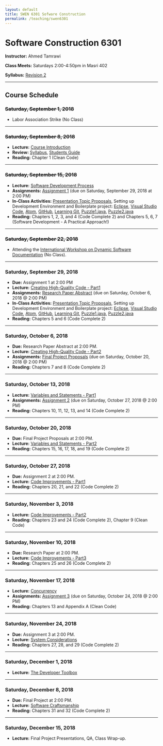 ```yaml
---
layout: default
title: SWEN 6301 Sofware Construction
permalink: /teaching/swen6301
---
```


# Software Construction 6301

**Instructor:** Ahmed Tamrawi

**Class Meets:** Saturdays 2:00-4:50pm in Masri 402

**Syllabus:** [Revision 2](/teaching/swen6301-fall18/SWEN6301-syllabus-fall2018.pdf)

---

## Course Schedule

### ~~Saturday, September 1, 2018~~
- Labor Association Strike (No Class)

---

### ~~Saturday, September 8, 2018~~
- **Lecture:** [Course Introduction](/teaching/swen6301-fall18/SWEN6301_Lecture_01.pdf)
- **Review:** [Syllabus](/teaching/swen6301-fall18/SWEN6301-syllabus-fall2018.pdf), [Students Guide](/teaching/swen6301-fall18/students-guide.pdf)
- **Reading:** Chapter 1 (Clean Code)

---

### ~~Saturday, September 15, 2018~~
- **Lecture:** [Software Development Process](/teaching/swen6301-fall18/SWEN6301_Lecture_02.pdf)
- **Assignments:** [Assignment 1](teaching/swen6301-fall18/SWEN6301-Assignment1.pdf) (due on Saturday, September 29, 2018 at 2:00 PM)
- **In-Class Activities:** [Presentation Topic Proposals](/teaching/swen6301-fall18/class-presentations.pdf), Setting up Development Environment and Boilerplate project: [Eclipse](https://www.eclipse.org/downloads/packages/release/oxygen/3a/eclipse-rcp-and-rap-developers), [Visual Studio Code](https://code.visualstudio.com/), [Atom](https://atom.io/), [GitHub](https://github.com/), [Learning Git](https://learngitbranching.js.org/), [Puzzle1.java](https://gist.github.com/atamrawi/3d279096091205ad02b0882d2382b221), [Puzzle2.java](https://gist.github.com/atamrawi/aa1147ef8161349f8276a05f849559c4)
- **Reading:** Chapters 1, 2, 3, and 4 (Code Complete 2) and Chapters 5, 6, 7 (Software Development - A Practical Approach!)

---

### ~~Saturday, September 22, 2018~~
- Attending the [International Workshop on Dynamic Software Documentation](https://dysdoc.github.io/) (No Class).

---

### Saturday, September 29, 2018
- **Due:** Assignment 1 at 2:00 PM
- **Lecture:** [Creating High-Quality Code - Part1](/teaching/swen6301-fall18/SWEN6301_Lecture_03.pdf)
- **Assignments:** [Research Paper Abstract](/teaching/swen6301-fall18/SWEN6301-research-paper-proposal.pdf) (due on Saturday, October 6, 2018 @ 2:00 PM)
- **In-Class Activities:** [Presentation Topic Proposals](/teaching/swen6301-fall18/class-presentations.pdf), Setting up Development Environment and Boilerplate project: [Eclipse](https://www.eclipse.org/downloads/packages/release/oxygen/3a/eclipse-rcp-and-rap-developers), [Visual Studio Code](https://code.visualstudio.com/), [Atom](https://atom.io/), [GitHub](https://github.com/), [Learning Git](https://learngitbranching.js.org/), [Puzzle1.java](https://gist.github.com/atamrawi/3d279096091205ad02b0882d2382b221), [Puzzle2.java](https://gist.github.com/atamrawi/aa1147ef8161349f8276a05f849559c4)
- **Reading:** Chapters 5 and 6 (Code Complete 2)

---

### Saturday, October 6, 2018
- **Due:** Research Paper Abstract at 2:00 PM.
- **Lecture:** [Creating High-Quality Code - Part2]()
- **Assignments:** [Final Project Proposals]() (due on Saturday, October 20, 2018 @ 2:00 PM)
- **Reading:** Chapters 7 and 8 (Code Complete 2)

---

### Saturday, October 13, 2018
- **Lecture:** [Variables and Statements - Part1]()
- **Assignments:** [Assignment 2]() (due on Saturday, October 27, 2018 @ 2:00 PM)
- **Reading:** Chapters 10, 11, 12, 13, and 14 (Code Complete 2)

---

### Saturday, October 20, 2018
- **Due:** Final Project Proposals at 2:00 PM.
- **Lecture:** [Variables and Statements - Part2]()
- **Reading:** Chapters 15, 16, 17, 18, and 19 (Code Complete 2)

---

### Saturday, October 27, 2018
- **Due:** Assignment 2 at 2:00 PM.
- **Lecture:** [Code Improvements - Part1]()
- **Reading:** Chapters 20, 21, and 22 (Code Complete 2)

---

### Saturday, November 3, 2018
- **Lecture:** [Code Improvements - Part2]()
- **Reading:** Chapters 23 and 24 (Code Complete 2), Chapter 9 (Clean Code)

---

### Saturday, November 10, 2018
- **Due:** Research Paper at 2:00 PM.
- **Lecture:** [Code Improvements - Part3]()
- **Reading:** Chapters 25 and 26 (Code Complete 2)

---

### Saturday, November 17, 2018
- **Lecture:** [Concurrency]()
- **Assignments:** [Assignment 3]() (due on Saturday, October 24, 2018 @ 2:00 PM)
- **Reading:** Chapters 13 and Appendix A (Clean Code)

---

### Saturday, November 24, 2018
- **Due:** Assignment 3 at 2:00 PM.
- **Lecture:** [System Considerations]()
- **Reading:** Chapters 27, 28, and 29 (Code Complete 2)

---

### Saturday, December 1, 2018
- **Lecture:** [The Developer Toolbox]()

---

### Saturday, December 8, 2018
- **Due:** Final Project at 2:00 PM.
- **Lecture:** [Software Craftsmanship]()
- **Reading:** Chapters 31 and 32 (Code Complete 2)

---

### Saturday, December 15, 2018
- **Lecture:** Final Project Presentations, QA, Class Wrap-up.